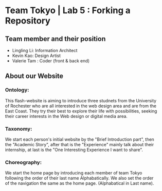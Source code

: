 # Team Tokyo | Lab 5 : Forking a Repository

## Team member and their position
* Lingling Li: Information Architect
* Kevin Kao: Design Artist
* Valerie Tam : Coder (front & back end)

## About our Website

### Ontology:

This flash-website is aiming to introduce three studnets from the University of Rochester who are all interested in the web design area and are from the East Coast. They try their best to explore their life with possibilities, seeking their career interests in the Web design or digital media area.

### Taxonomy:
We start each person's initial website by the "Brief Introduction part", then the "Academic Story", after that is the "Experience" mainly talk about their internship, at last is the "One Interesting Experience I want to share".

### Choreography: 
We start the home page by introducing each member of team Tokyo following the order of their last name Alphabatically.
We also set the order of the navigation the same as the home page. (Alphabatical in Last name).

